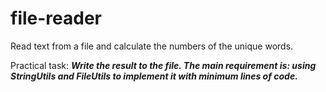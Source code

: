 # file-reader
Read text from a file and calculate the numbers of the unique words. 


Practical task:
 ***Write the result to the file. The main requirement is: using StringUtils and FileUtils to implement it with minimum lines of code.***
